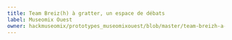 ```yaml
---
title: Team Breiz(h) à gratter, un espace de débats
label: Museomix Ouest
owner: hackmuseomix/prototypes_museomixouest/blob/master/team-breizh-a-gratter.md
---
```

